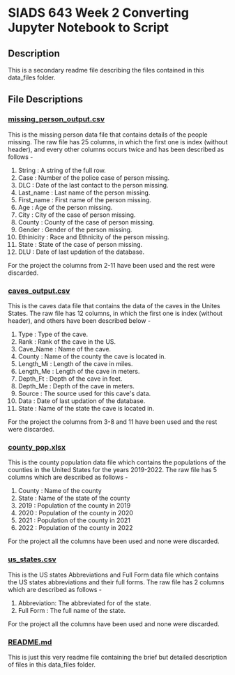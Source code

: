 # **SIADS 643 Week 2 Converting Jupyter Notebook to Script**
## Description
This is a secondary readme file describing the files contained in this data_files folder.

## File Descriptions
### [missing_person_output.csv](missing_person_output.csv)
This is the missing person data file that contains details of the people missing. The raw file has 25 columns, in which the first one is index (without header), and every other columns occurs twice and has been described as follows - 

1.  String      : A string of the full row.
2. 	Case		: Number of the police case of person missing.
3.  DLC		    : Date of the last contact to the person missing.
4.  Last_name	: Last name of the person missing.
5.  First_name	: First name of the person missing.
6.  Age		    : Age of the person missing.
7.  City		: City of the case of person missing.
8.  County		: County of the case of person missing.
9.  Gender		: Gender of the person missing.
10. Ethinicity	: Race and Ethnicity of the person missing.
11. State		: State of the case of person missing.
12. DLU         : Date of last updation of the database.

For the project the columns from 2-11 have been used and the rest were discarded.

### [caves_output.csv](caves_output.csv)
This is the caves data file that contains the data of the caves in the Unites States. The raw file has 12 columns, in which the first one is index (without header), and others have been described below - 

1.  Type        : Type of the cave.
2.  Rank        : Rank of the cave in the US.
3. 	Cave_Name	: Name of the cave.
4.  County		: Name of the county the cave is located in.
5.  Length_Mi	: Length of the cave in miles.
6.  Length_Me	: Length of the cave in meters.
7.  Depth_Ft	: Depth of the cave in feet.
8.  Depth_Me	: Depth of the cave in meters.
9.  Source      : The source used for this cave's data.
10. Data        : Date of last updation of the database.
11. State		: Name of the state the cave is located in.

For the project the columns from 3-8 and 11 have been used and the rest were discarded.

### [county_pop.xlsx](county_pop.xlsx)
This is the county population data file which contains the populations of the counties in the United States for the years 2019-2022. The raw file has 5 columns which are described as follows - 

1.  County		: Name of the county
2.  State		: Name of the state of the county
3.  2019		: Population of the county in 2019
4.  2020		: Population of the county in 2020
5.  2021		: Population of the county in 2021
6.  2022		: Population of the county in 2022

For the project all the columns have been used and none were discarded.

### [us_states.csv](us_states.csv)
This is the US states Abbreviations and Full Form data file which contains the US states abbreviations and their full forms. The raw file has 2 columns which are described as follows - 

1.  Abbreviation: The abbreviated for of the state.
2.  Full Form   : The full name of the state.

For the project all the columns have been used and none were discarded.

### [README.md](README.md)
This is just this very readme file containing the brief but detailed description of files in this data_files folder.